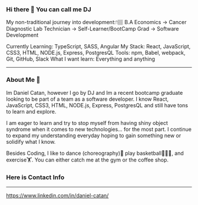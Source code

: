 ### Hi there 👋 You can call me DJ

My non-traditional journey into development:👇🏽
B.A Economics -> Cancer Diagnostic Lab Technician -> Self-Learner/BootCamp Grad -> Software Development

Currently Learning: TypeScript, SASS, Angular
My Stack: React, JavaScript, CSS3, HTML, NODE.js, Express, PostgresQL
Tools: npm, Babel, webpack, Git, GitHub, Slack
What I want learn: Everything and anything

<hr>

### About Me 👀
Im Daniel Catan, however I go by DJ and Im a recent bootcamp graduate looking to be part of a team as a software developer. I know React, JavaScript, CSS3, HTML, NODE.js, Express, PostgresQL and still have tons to learn and explore. 

I am eager to learn and try to stop myself from having shiny object syndrome when it comes to new technologies... for the most part. I continue to expand my understanding everyday hoping to gain something new or solidify what I know.

Besides Coding, I like to dance (choreography)💃 play basketball⛹🏽‍♂️, and exercise🏋️. You can either catch me at the gym or the coffee shop.


### Here is Contact Info
<hr>

https://www.linkedin.com/in/daniel-catan/
<!--
**dcatan89/dcatan89** is a ✨ _special_ ✨ repository because its `README.md` (this file) appears on your GitHub profile.

Here are some ideas to get you started:

- 🔭 I’m currently working on ...
- 🌱 I’m currently learning ...
- 👯 I’m looking to collaborate on ...
- 🤔 I’m looking for help with ...
- 💬 Ask me about ...
- 📫 How to reach me: ...
- 😄 Pronouns: ...
- ⚡ Fun fact: ...
-->
